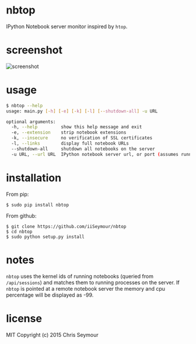 nbtop
=====

IPython Notebook server monitor inspired by `htop`.

screenshot
==========

![screenshot](https://raw.githubusercontent.com/iiSeymour/nbtop/master/screenshot.png)

usage
=====

```bash
$ nbtop --help
usage: main.py [-h] [-e] [-k] [-l] [--shutdown-all] -u URL

optional arguments:
  -h, --help         show this help message and exit
  -e, --extension    strip notebook extensions
  -k, --insecure     no verification of SSL certificates
  -l, --links        display full notebook URLs
  --shutdown-all     shutdown all notebooks on the server
  -u URL, --url URL  IPython notebook server url, or port (assumes running on localhost)
```

installation
============

From pip:

    $ sudo pip install nbtop

From github:

    $ git clone https://github.com/iiSeymour/nbtop
    $ cd nbtop
    $ sudo python setup.py install

notes
=====

`nbtop` uses the kernel ids of running notebooks (queried from `/api/sessions`)
and matches them to running processes on the server. If `nbtop` is pointed at a
remote notebook server the memory and cpu percentage will be displayed as -99.

license
=======

MIT Copyright (c) 2015 Chris Seymour
